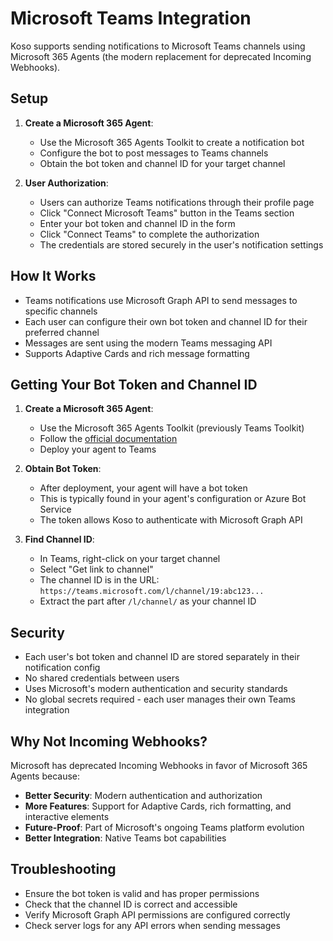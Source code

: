 # Microsoft Teams Integration

Koso supports sending notifications to Microsoft Teams channels using Microsoft 365 Agents (the modern replacement for deprecated Incoming Webhooks).

## Setup

1. **Create a Microsoft 365 Agent**:

   - Use the Microsoft 365 Agents Toolkit to create a notification bot
   - Configure the bot to post messages to Teams channels
   - Obtain the bot token and channel ID for your target channel

2. **User Authorization**:
   - Users can authorize Teams notifications through their profile page
   - Click "Connect Microsoft Teams" button in the Teams section
   - Enter your bot token and channel ID in the form
   - Click "Connect Teams" to complete the authorization
   - The credentials are stored securely in the user's notification settings

## How It Works

- Teams notifications use Microsoft Graph API to send messages to specific channels
- Each user can configure their own bot token and channel ID for their preferred channel
- Messages are sent using the modern Teams messaging API
- Supports Adaptive Cards and rich message formatting

## Getting Your Bot Token and Channel ID

1. **Create a Microsoft 365 Agent**:

   - Use the Microsoft 365 Agents Toolkit (previously Teams Toolkit)
   - Follow the [official documentation](https://learn.microsoft.com/en-us/microsoftteams/platform/toolkit/overview)
   - Deploy your agent to Teams

2. **Obtain Bot Token**:

   - After deployment, your agent will have a bot token
   - This is typically found in your agent's configuration or Azure Bot Service
   - The token allows Koso to authenticate with Microsoft Graph API

3. **Find Channel ID**:
   - In Teams, right-click on your target channel
   - Select "Get link to channel"
   - The channel ID is in the URL: `https://teams.microsoft.com/l/channel/19:abc123...`
   - Extract the part after `/l/channel/` as your channel ID

## Security

- Each user's bot token and channel ID are stored separately in their notification config
- No shared credentials between users
- Uses Microsoft's modern authentication and security standards
- No global secrets required - each user manages their own Teams integration

## Why Not Incoming Webhooks?

Microsoft has deprecated Incoming Webhooks in favor of Microsoft 365 Agents because:

- **Better Security**: Modern authentication and authorization
- **More Features**: Support for Adaptive Cards, rich formatting, and interactive elements
- **Future-Proof**: Part of Microsoft's ongoing Teams platform evolution
- **Better Integration**: Native Teams bot capabilities

## Troubleshooting

- Ensure the bot token is valid and has proper permissions
- Check that the channel ID is correct and accessible
- Verify Microsoft Graph API permissions are configured correctly
- Check server logs for any API errors when sending messages
